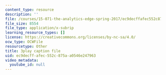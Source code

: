 ```yaml
---
content_type: resource
description: ''
file: /courses/15-071-the-analytics-edge-spring-2017/ec9decffafec552c875aa0546e247963_lm_qReHVm0A.vtt
file_size: 8554
file_type: application/x-subrip
learning_resource_types: []
license: https://creativecommons.org/licenses/by-nc-sa/4.0/
ocw_type: OCWFile
resourcetype: Other
title: 3play caption file
uid: ec9decff-afec-552c-875a-a0546e247963
video_metadata:
  youtube_id: null
---
```

